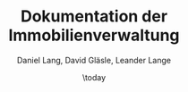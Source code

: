 ---
title: "Dokumentation der Immobilienverwaltung"
author: "Daniel Lang, David Gläsle, Leander Lange"
date: \today
geometry: margin=2.5cm
toc: true
toc-depth: 2
---
